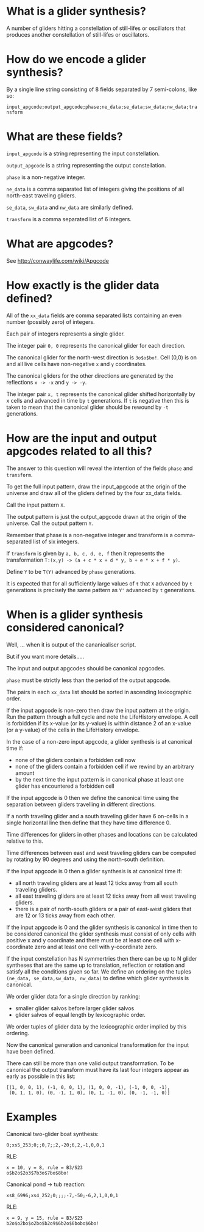 What is a glider synthesis?
===========================

A number of gliders hitting a constellation of still-lifes or
oscillators that produces another constellation of still-lifes or
oscillators.


How do we encode a glider synthesis?
====================================

By a single line string consisting of 8 fields separated by 7 semi-colons, like so:

`input_apgcode;output_apgcode;phase;ne_data;se_data;sw_data;nw_data;transform`


What are these fields?
======================

`input_apgcode` is a string representing the input constellation.

`output_apgcode` is a string representing the output constellation.

`phase` is a non-negative integer.

`ne_data` is a comma separated list of integers giving the positions of all north-east traveling gliders.

`se_data`, `sw_data` and `nw_data` are similarly defined.

`transform` is a comma separated list of 6 integers.


What are apgcodes?
==================

See http://conwaylife.com/wiki/Apgcode


How exactly is the glider data defined?
=======================================

All of the `xx_data` fields are comma separated lists containing an even
number (possibly zero) of integers.

Each pair of integers represents a single glider.

The integer pair `0, 0` represents the canonical glider for each
direction.

The canonical glider for the north-west direction is `3o$o$bo!`. Cell
(0,0) is on and all live cells have non-negative `x` and `y`
coordinates.

The canonical gliders for the other directions are generated by the
reflections `x -> -x` and `y -> -y`.

The integer pair `x, t` represents the canonical glider shifted
horizontally by x cells and advanced in time by `t` generations. If `t` is
negative then this is taken to mean that the canonical glider should
be rewound by `-t` generations.


How are the input and output apgcodes related to all this?
==========================================================

The answer to this question will reveal the intention of the fields
`phase` and `transform`.

To get the full input pattern, draw the input_apgcode at the origin of
the universe and draw all of the gliders defined by the four xx_data
fields.

Call the input pattern `X`.

The output pattern is just the output_apgcode drawn at the origin of
the universe. Call the output pattern `Y`.

Remember that phase is a non-negative integer and transform is a
comma-separated list of six integers.

If `transform` is given by `a, b, c, d, e, f` then it represents the
transformation `T:(x,y) -> (a + c * x + d * y, b + e * x + f * y)`.

Define `Y` to be `T(Y)` advanced by `phase` generations.

It is expected that for all sufficiently large values of `t` that `X`
advanced by `t` generations is precisely the same pattern as `Y'`
advanced by `t` generations.


When is a glider synthesis considered canonical?
================================================

Well, ... when it is output of the cananicaliser script.

But if you want more details.....


The input and output apgcodes should be canonical apgcodes.

`phase` must be strictly less than the period of the output apgcode.

The pairs in each `xx_data` list should be sorted in ascending lexicographic order.

If the input apgcode is non-zero then draw the input pattern at the
origin. Run the pattern through a full cycle and note the LifeHistory
envelope. A cell is forbidden if its x-value (or its y-value) is
within distance 2 of an x-value (or a y-value) of the cells in the
LifeHistory envelope.

In the case of a non-zero input apgcode, a glider synthesis is at
canonical time if:

* none of the gliders contain a forbidden cell now
* none of the gliders contain a forbidden cell if we rewind by an arbitrary amount
* by the next time the input pattern is in canonical phase at least one glider has encountered a forbidden cell

If the input apgcode is 0 then we define the canonical time using the
separation between gliders travelling in different directions.

If a north traveling glider and a south traveling glider have 6
on-cells in a single horizontal line then define that they have time
difference 0.

Time differences for gliders in other phases and locations can be
calculated relative to this.

Time differences between east and west traveling gliders can be
computed by rotating by 90 degrees and using the north-south
definition.

If the input apgcode is 0 then a glider synthesis is at canonical time if:

* all north traveling gliders are at least 12 ticks away from all south traveling gliders.
* all east traveling gliders are at least 12 ticks away from all west traveling gliders.
* there is a pair of north-south gliders or a pair of east-west gliders that are 12 or 13 ticks away from each other.

If the input apgcode is 0 and the glider synthesis is canonical in
time then to be considered canonical the glider synthesis must consist
of only cells with positive x and y coordinate and there must be at
least one cell with x-coordinate zero and at least one cell with
y-coordinate zero.

If the input constellation has N symmertries then there can be up to N
glider syntheses that are the same up to translation, reflection or
rotation and satisfy all the conditions given so far. We define an
ordering on the tuples `(ne_data, se_data,sw_data, nw_data)` to define
which glider synthesis is canonical.

We order glider data for a single direction by ranking:

* smaller glider salvos before larger glider salvos
* glider salvos of equal length by lexicographic order.

We order tuples of glider data by the lexicographic order implied by
this ordering.

Now the canonical generation and canonical transformation for the
input have been defined.

There can still be more than one valid output transformation. To be
canonical the output transform must have its last four integers appear
as early as possible in this list:

```
[(1, 0, 0, 1), (-1, 0, 0, 1), (1, 0, 0, -1), (-1, 0, 0, -1),
 (0, 1, 1, 0), (0, -1, 1, 0), (0, 1, -1, 0), (0, -1, -1, 0)]
 ```

Examples
========

Canonical two-glider boat synthesis:

`0;xs5_253;0;;0,7;;2,-20;6,2,-1,0,0,1`

RLE:

```
x = 10, y = 8, rule = B3/S23
o$b2o$2o3$7b3o$7bo$8bo!
```

Canonical pond -> tub reaction:

`xs8_6996;xs4_252;0;;;;-7,-50;-6,2,1,0,0,1`

RLE:
```
x = 9, y = 15, rule = B3/S23
b2o$o2bo$o2bo$b2o9$6b2o$6bobo$6bo!
```

